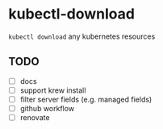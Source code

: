 # kubectl-download

`kubectl download` any kubernetes resources

## TODO

- [ ] docs
- [ ] support krew install
- [ ] filter server fields (e.g. managed fields)
- [ ] github workflow
- [ ] renovate
